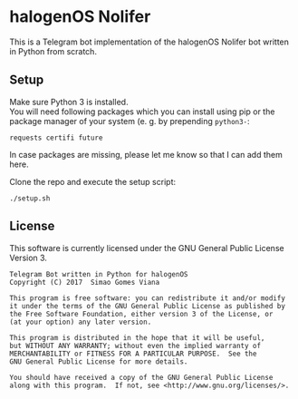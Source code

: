 # halogenOS Nolifer

This is a Telegram bot implementation of the halogenOS Nolifer bot written in
Python from scratch.

## Setup

Make sure Python 3 is installed.<br>
You will need following packages which you can install using pip or the
package manager of your system (e. g. by prepending `python3-`:
```
requests certifi future
```
In case packages are missing, please let me know so that I can add them here.
<br>

Clone the repo and execute the setup script:

```
./setup.sh
```

## License

This software is currently licensed under the GNU General Public License
Version 3.

```
Telegram Bot written in Python for halogenOS
Copyright (C) 2017  Simao Gomes Viana

This program is free software: you can redistribute it and/or modify
it under the terms of the GNU General Public License as published by
the Free Software Foundation, either version 3 of the License, or
(at your option) any later version.

This program is distributed in the hope that it will be useful,
but WITHOUT ANY WARRANTY; without even the implied warranty of
MERCHANTABILITY or FITNESS FOR A PARTICULAR PURPOSE.  See the
GNU General Public License for more details.

You should have received a copy of the GNU General Public License
along with this program.  If not, see <http://www.gnu.org/licenses/>.
```
